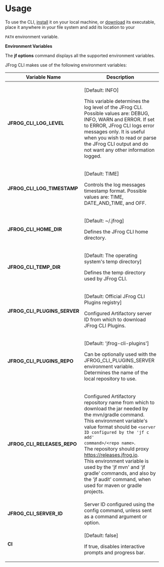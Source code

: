 # Usage

To use the CLI, [install](https://jfrog.com/getcli/) it on your local machine, or [download](https://jfrog.com/getcli/) its executable, place it anywhere in your file system and add its location to your&#x20;

`PATH` environment variable.

**Environment Variables**

The **jf options** command displays all the supported environment variables.

JFrog CLI makes use of the following environment variables:

| Variable Name                   | Description                                                                                                                                                                                                                                                                                                                                                                                                                                                                                                             |
|---------------------------------|-------------------------------------------------------------------------------------------------------------------------------------------------------------------------------------------------------------------------------------------------------------------------------------------------------------------------------------------------------------------------------------------------------------------------------------------------------------------------------------------------------------------------|
| **JFROG\_CLI\_LOG\_LEVEL**      | <p>[Default: INFO]</p><p>This variable determines the log level of the JFrog CLI. Possible values are: DEBUG, INFO, WARN and ERROR. If set to ERROR, JFrog CLI logs error messages only. It is useful when you wish to read or parse the JFrog CLI output and do not want any other information logged.</p>                                                                                                                                                                                                             |
| **JFROG\_CLI\_LOG\_TIMESTAMP**  | <p>[Default: TIME]</p><p>Controls the log messages timestamp format. Possible values are: TIME, DATE_AND_TIME, and OFF.</p>                                                                                                                                                                                                                                                                                                                                                                                             |
| **JFROG\_CLI\_HOME\_DIR**       | <p>[Default: ~/.jfrog]</p><p>Defines the JFrog CLI home directory.</p>                                                                                                                                                                                                                                                                                                                                                                                                                                                  |
| **JFROG\_CLI\_TEMP\_DIR**       | <p>[Default: The operating system's temp directory]</p><p>Defines the temp directory used by JFrog CLI.</p>                                                                                                                                                                                                                                                                                                                                                                                                             |
| **JFROG\_CLI\_PLUGINS\_SERVER** | <p>[Default: Official JFrog CLI Plugins registry]</p><p>Configured Artifactory server ID from which to download JFrog CLI Plugins.</p>                                                                                                                                                                                                                                                                                                                                                                                  |
| **JFROG\_CLI\_PLUGINS\_REPO**   | <p>[Default: 'jfrog-cli-plugins']</p><p>Can be optionally used with the JFROG_CLI_PLUGINS_SERVER environment variable. Determines the name of the local repository to use.</p>                                                                                                                                                                                                                                                                                                                                          |
| **JFROG\_CLI\_RELEASES\_REPO**  | <p>Configured Artifactory repository name from which to download the jar needed by the mvn/gradle command.<br>This environment variable's value format should be <code>&#x3C;server ID configured by the 'jf c add' command>/&#x3C;repo name></code>.<br>The repository should proxy <a href="https://releases.jfrog.io/">https://releases.jfrog.io</a>.<br>This environment variable is used by the 'jf mvn' and 'jf gradle' commands, and also by the 'jf audit' command, when used for maven or gradle projects.</p> |
| **JFROG\_CLI\_SERVER\_ID**      | Server ID configured using the config command, unless sent as a command argument or option.                                                                                                                                                                                                                                                                                                                                                                                                                             |
| **CI**                          | <p>[Default: false]</p><p>If true, disables interactive prompts and progress bar.</p>                                                                                                                                                                                                                                                                                                                                                                                                                                   |
